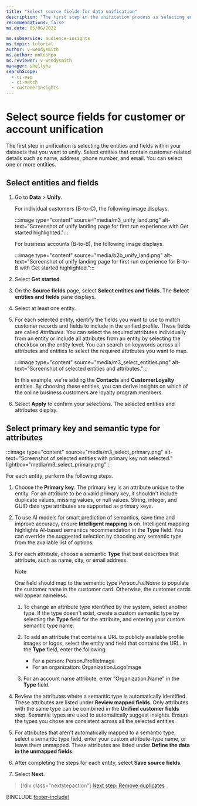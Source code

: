 ```yaml
---
title: "Select source fields for data unification"
description: "The first step in the unification process is selecting entities, attributes, primary keys, and semantic types to map data to the unified customer profile."
recommendations: false
ms.date: 05/06/2022

ms.subservice: audience-insights
ms.topic: tutorial
author: v-wendysmith
ms.author: mukeshpo
ms.reviewer: v-wendysmith
manager: shellyha
searchScope: 
  - ci-map
  - ci-match
  - customerInsights
---
```


# Select source fields for customer or account unification

The first step in unification is selecting the entities and fields within your datasets that you want to unify. Select entities that contain customer-related details such as name, address, phone number, and email. You can select one or more entities.

## Select entities and fields

1. Go to **Data** > **Unify**.

   For individual customers (B-to-C), the following image displays.

   :::image type="content" source="media/m3_unify_land.png" alt-text="Screenshot of unify landing page for first run experience with Get started highlighted.":::

   For business accounts (B-to-B), the following image displays.

   :::image type="content" source="media/b2b_unify_land.png" alt-text="Screenshot of unify landing page for first run experience for B-to-B with Get started highlighted.":::

1. Select **Get started**.

1. On the **Source fields** page, select **Select entities and fields**. The **Select entities and fields** pane displays.

1. Select at least one entity.

1. For each selected entity, identify the fields you want to use to match customer records and fields to include in the unified profile. These fields are called *Attributes*. You can select the required attributes individually from an entity or include all attributes from an entity by selecting the checkbox on the entity level. You can search on keywords across all attributes and entities to select the required attributes you want to map.

   :::image type="content" source="media/m3_select_entities.png" alt-text="Screenshot of selected entities and attributes.":::

   In this example, we're adding the **Contacts** and **CustomerLoyalty** entities. By choosing these entities, you can derive insights on which of the online business customers are loyalty program members.

1. Select **Apply** to confirm your selections. The selected entities and attributes display.

## Select primary key and semantic type for attributes

   :::image type="content" source="media/m3_select_primary.png" alt-text="Screenshot of selected entities with primary key not selected." lightbox="media/m3_select_primary.png":::

For each entity, perform the following steps.

1. Choose the **Primary key**. The primary key is an attribute unique to the entity. For an attribute to be a valid primary key, it shouldn't include duplicate values, missing values, or null values. String, integer, and GUID data type attributes are supported as primary keys.

1. To use AI models for smart prediction of semantics, save time and improve accuracy, ensure **Intelligent mapping** is on. Intelligent mapping highlights AI-based semantics recommendation in the **Type** field. You can override the suggested selection by choosing any semantic type from the available list of options.

1. For each attribute, choose a semantic **Type** that best describes that attribute, such as name, city, or email address.

   > [!NOTE]
   > One field should map to the semantic type *Person.FullName* to populate the customer name in the customer card. Otherwise, the customer cards will appear nameless.

   1. To change an attribute type identified by the system, select another type. If the type doesn't exist, create a custom semantic type by selecting the **Type** field for the attribute, and entering your custom semantic type name.

   1. To add an attribute that contains a URL to publicly available profile images or logos, select the entity and field that contains the URL. In the **Type** field, enter the following:
      - For a person: Person.ProfileImage
      - For an organization: Organization.LogoImage

   1. For an account name attribute, enter "Organization.Name" in the **Type** field.

1. Review the attributes where a semantic type is automatically identified. These attributes are listed under **Review mapped fields**. Only attributes with the same type can be combined in the **Unified customer fields** step. Semantic types are used to automatically suggest insights. Ensure the types you chose are consistent across all the selected entities.

1. For attributes that aren't automatically mapped to a semantic type, select a semantic type field, enter your custom attribute-type name, or leave them unmapped. These attributes are listed under **Define the data in the unmapped fields**.

1. After completing the steps for each entity, select **Save source fields**.

1. Select **Next**.

> [!div class="nextstepaction"]
> [Next step: Remove duplicates](remove-duplicates.md)

[!INCLUDE [footer-include](includes/footer-banner.md)]

